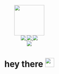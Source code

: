 <!--
**chelcee-xx/chelcee-xx** is a ✨ _special_ ✨ repository because its `README.md` (this file) appears on your GitHub profile.
Here are some ideas to get you started:

https://img.shields.io/badge/Linkedin-blue?logo=linkedin&logoColor=white&style=for-the-badge
- 🔭 I’m currently working on ...
- 🌱 I’m currently learning ...
- 👯 I’m looking to collaborate on ...
- 🤔 I’m looking for help with ...
- 💬 Ask me about ...
- 📫 How to reach me: ...
- 😄 Pronouns: ...
- ⚡ Fun fact: ...
-->

<div id=""header" align= "center">
  <img src= "https://media.giphy.com/media/L1R1tvI9svkIWwpVYr/giphy.gif" width="100"/>
 <div id = "badges">
    <a href= "">           
   <img src="https://img.shields.io/badge/Linkedin-blue?logo=linkedin&logoColor=white&style=for-the-badge"&logo=linkedin&logoColor="white"/> 
  </a>
   <a href= ""> 
  <img src="https://img.shields.io/badge/YouTube-red?logo=linkedin&logoColor=white&style=for-the-badge&logo=youtube&logoColor="white""/>  
  </a>
   <a href= ""> 
   <img src="https://img.shields.io/badge/Twitter-blue?logo=linkedin&logoColor=white&style=for-the-badge&logo=twitter&logoColor="white""/>  
   </a>
</div> 
   <img src="https://komarev.com/ghpvc/?username=chelcee-xx&style=flat-square&color=blue"/>                                                                              <h1>
  hey there
  <img src="https://media.giphy.com/media/hvRJCLFzcasrR4ia7z/giphy.gif" width="30px"/>
</h1>            
</div>
                                                                                    
                                                                                                                          

